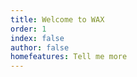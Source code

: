 ```yaml
---
title: Welcome to WAX
order: 1
index: false
author: false
homefeatures: Tell me more
---
```


<ContentColumns :ltr="false">
  <template v-slot:first>
    <div>
      <p>The Worldwide Asset eXchange™ (WAX) is a purpose-built blockchain and protocol token designed to make e-commerce transactions faster, easier, and safer for everyone. WAX makes building and deploying high-performance, secure dApps easy. Here you’ll find Quickstarts, sample code, API reference guides, and all of the developer tools you need to set up a local WAX environment and write your smart contracts.</p>
    </div>
  </template>

  <template v-slot:second>
    <ImageWithAspect src="/assets/images/front-cube.png" />
  </template>
</ContentColumns>

<ContentLinks>
  <template v-slot:content>
    <h1>Start here</h1>
    <p>Discover the features of WAX Blockhain technology and its ecosystem.</p>
  </template>
  <template v-slot:items>
    <ContentLinkItem href="./wax-cloud-wallet" text="Learn about Wax Cloud Wallet" />
    <ContentLinkItem href="#" text="Complete our Docker Quickstart" />
    <ContentLinkItem href="#" text="Download WAX Blockchain source code and samples using the WAX Blockchain Setup guide" />
    <ContentLinkItem href="#" text="Learn about the WAX Contract Development Toolkit WAX-CDT" />
    <ContentLinkItem href="#" text="Set Up a Local dApp Environment" />
  </template>
</ContentLinks>
